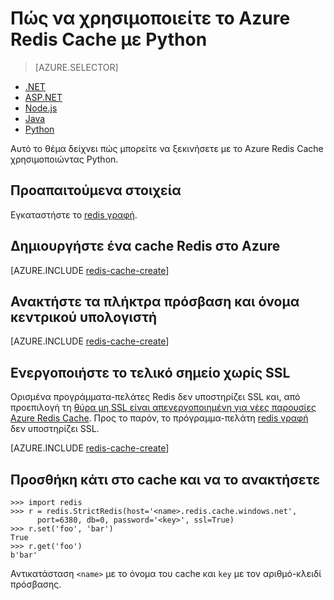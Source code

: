 <properties
    pageTitle="Πώς να χρησιμοποιείτε το Azure Redis Cache με Python | Microsoft Azure"
    description="Γρήγορα αποτελέσματα με το Cache Redis Azure χρησιμοποιώντας Python"
    services="redis-cache"
    documentationCenter=""
    authors="steved0x"
    manager="douge"
    editor="v-lincan"/>

<tags
    ms.service="cache"
    ms.devlang="python"
    ms.topic="hero-article"
    ms.tgt_pltfrm="cache-redis"
    ms.workload="tbd"
    ms.date="08/16/2016"
    ms.author="sdanie"/>

# <a name="how-to-use-azure-redis-cache-with-python"></a>Πώς να χρησιμοποιείτε το Azure Redis Cache με Python

> [AZURE.SELECTOR]
- [.NET](cache-dotnet-how-to-use-azure-redis-cache.md)
- [ASP.NET](cache-web-app-howto.md)
- [Node.js](cache-nodejs-get-started.md)
- [Java](cache-java-get-started.md)
- [Python](cache-python-get-started.md)

Αυτό το θέμα δείχνει πώς μπορείτε να ξεκινήσετε με το Azure Redis Cache χρησιμοποιώντας Python.


## <a name="prerequisites"></a>Προαπαιτούμενα στοιχεία

Εγκαταστήστε το [redis γραφή](https://github.com/andymccurdy/redis-py).


## <a name="create-a-redis-cache-on-azure"></a>Δημιουργήστε ένα cache Redis στο Azure

[AZURE.INCLUDE [redis-cache-create](../../includes/redis-cache-create.md)]

## <a name="retrieve-the-host-name-and-access-keys"></a>Ανακτήστε τα πλήκτρα πρόσβαση και όνομα κεντρικού υπολογιστή

[AZURE.INCLUDE [redis-cache-create](../../includes/redis-cache-access-keys.md)]


## <a name="enable-the-non-ssl-endpoint"></a>Ενεργοποιήστε το τελικό σημείο χωρίς SSL

Ορισμένα προγράμματα-πελάτες Redis δεν υποστηρίζει SSL και, από προεπιλογή τη [θύρα μη SSL είναι απενεργοποιημένη για νέες παρουσίες Azure Redis Cache](cache-configure.md#access-ports). Προς το παρόν, το πρόγραμμα-πελάτη [redis γραφή](https://github.com/andymccurdy/redis-py) δεν υποστηρίζει SSL. 

[AZURE.INCLUDE [redis-cache-create](../../includes/redis-cache-non-ssl-port.md)]


## <a name="add-something-to-the-cache-and-retrieve-it"></a>Προσθήκη κάτι στο cache και να το ανακτήσετε


    >>> import redis
    >>> r = redis.StrictRedis(host='<name>.redis.cache.windows.net',
          port=6380, db=0, password='<key>', ssl=True)
    >>> r.set('foo', 'bar')
    True
    >>> r.get('foo')
    b'bar'


Αντικατάσταση `<name>` με το όνομα του cache και `key` με τον αριθμό-κλειδί πρόσβασης.


<!--Image references-->
[1]: ./media/cache-python-get-started/redis-cache-new-cache-menu.png
[2]: ./media/cache-python-get-started/redis-cache-cache-create.png
